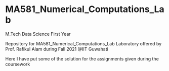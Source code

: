 # MA581_Numerical_Computations_Lab

M.Tech Data Science First Year

Repository for MA581_Numerical_Computations_Lab Laboratory offered by Prof. Rafikul Alam during Fall 2021 @IIT Guwahati

Here I have put some of the solution for the assignments given during the coursework
